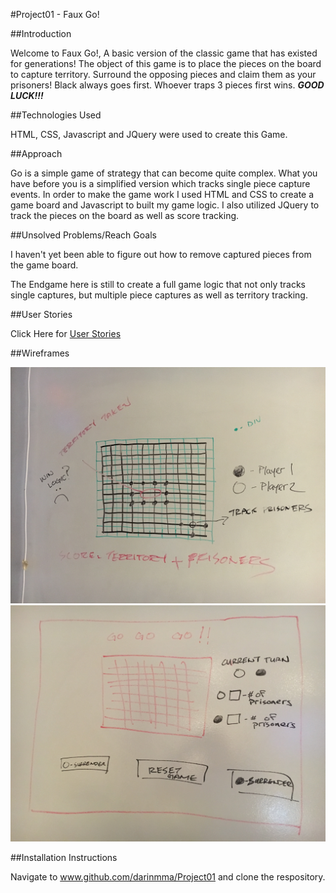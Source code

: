 #Project01 - Faux Go!

##Introduction

Welcome to Faux Go!,  A basic version of the classic game that has existed for generations!  The object of this game is to place the pieces on the board to capture territory.  Surround the opposing pieces and claim them as your prisoners!  Black always goes first.  Whoever traps 3 pieces first wins.  **_GOOD LUCK!!!_**

##Technologies Used

HTML, CSS, Javascript and JQuery were used to create this Game.

##Approach

Go is a simple game of strategy that can become quite complex.  What you have before you is a simplified version which tracks single piece capture events.  In order to make the game work I used HTML and CSS to create a game board and Javascript to built my game logic.  I also utilized JQuery to track the pieces on the board as well as score tracking.

##Unsolved Problems/Reach Goals

I haven't yet been able to figure out how to remove captured pieces from the game board.

The Endgame here is still to create a full game logic that not only tracks single captures, but multiple piece captures as well as territory tracking.

##User Stories

Click Here for [User Stories](https://trello.com/b/idPf1BgD/project-1-go-go-go)

##Wireframes

![wireframe1](./assets/IMG_1959.JPG)
![wireframe2](./assets/IMG_1960.JPG)

##Installation Instructions

Navigate to www.github.com/darinmma/Project01 and clone the respository.
